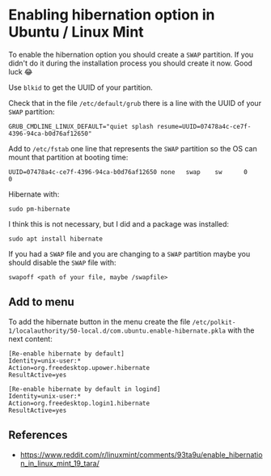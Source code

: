 
# Enabling hibernation option in Ubuntu / Linux Mint

To enable the hibernation option you should create a `SWAP` partition.
If you didn't do it during the installation process you should create it now.
Good luck 😂

Use `blkid` to get the UUID of your partition.

Check that in the file `/etc/default/grub` there is a line with the UUID of
your `SWAP` partition:
```
GRUB_CMDLINE_LINUX_DEFAULT="quiet splash resume=UUID=07478a4c-ce7f-4396-94ca-b0d76af12650"
```

Add to `/etc/fstab` one line that represents the `SWAP` partition so the OS can
mount that partition at booting time:
```
UUID=07478a4c-ce7f-4396-94ca-b0d76af12650 none   swap    sw      0       0
```

Hibernate with:
```
sudo pm-hibernate
```

I think this is not necessary, but I did and a package was installed:
```
sudo apt install hibernate
```

If you had a `SWAP` file and you are changing to a `SWAP` partition maybe you
should disable the `SWAP` file with:
```
swapoff <path of your file, maybe /swapfile>
```


## Add to menu

To add the hibernate button in the menu create the file
`/etc/polkit-1/localauthority/50-local.d/com.ubuntu.enable-hibernate.pkla` with
the next content:
```
[Re-enable hibernate by default]
Identity=unix-user:*
Action=org.freedesktop.upower.hibernate
ResultActive=yes

[Re-enable hibernate by default in logind]
Identity=unix-user:*
Action=org.freedesktop.login1.hibernate
ResultActive=yes
```


## References

 * https://www.reddit.com/r/linuxmint/comments/93ta9u/enable_hibernation_in_linux_mint_19_tara/

